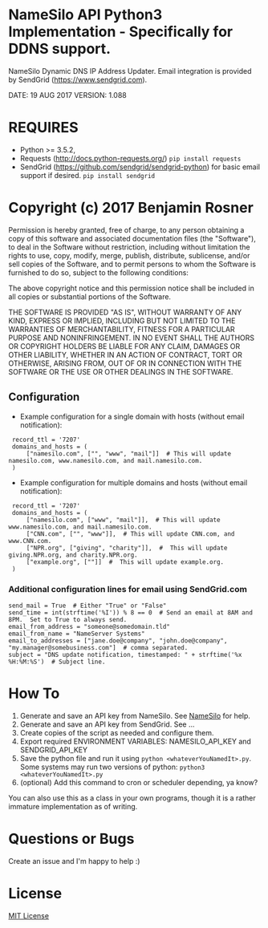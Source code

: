 # NameSilo API Python3 Implementation - Specifically for DDNS support.

NameSilo Dynamic DNS IP Address Updater.
Email integration is provided by SendGrid (https://www.sendgrid.com).

DATE: 19 AUG 2017
VERSION: 1.088

# REQUIRES
 - Python >= 3.5.2,
 - Requests (http://docs.python-requests.org/)
  `pip install requests`
 - SendGrid (https://github.com/sendgrid/sendgrid-python) for basic email support if desired.
  `pip install sendgrid`

# Copyright (c) 2017 Benjamin Rosner

Permission is hereby granted, free of charge, to any person obtaining a copy of this software and associated documentation files (the "Software"), to deal in the Software without restriction, including without limitation the rights to use, copy, modify, merge, publish, distribute, sublicense, and/or sell copies of the Software, and to permit persons to whom the Software is furnished to do so, subject to the following conditions:

The above copyright notice and this permission notice shall be included in all copies or substantial portions of the Software.

THE SOFTWARE IS PROVIDED "AS IS", WITHOUT WARRANTY OF ANY KIND, EXPRESS OR IMPLIED, INCLUDING BUT NOT LIMITED TO THE WARRANTIES OF MERCHANTABILITY, FITNESS FOR A PARTICULAR PURPOSE AND NONINFRINGEMENT. IN NO EVENT SHALL THE AUTHORS OR COPYRIGHT HOLDERS BE LIABLE FOR ANY CLAIM, DAMAGES OR OTHER LIABILITY, WHETHER IN AN ACTION OF CONTRACT, TORT OR OTHERWISE, ARISING FROM, OUT OF OR IN CONNECTION WITH THE SOFTWARE OR THE USE OR OTHER DEALINGS IN THE SOFTWARE.


## Configuration
- Example configuration for a single domain with hosts (without email notification):
```
 record_ttl = '7207'
 domains_and_hosts = (
     ["namesilo.com", ["", "www", "mail"]]  # This will update namesilo.com, www.namesilo.com, and mail.namesilo.com.
 )
```
- Example configuration for multiple domains and hosts (without email notification):
```
 record_ttl = '7207'
 domains_and_hosts = (
     ["namesilo.com", ["www", "mail"]],  # This will update www.namesilo.com, and mail.namesilo.com.
     ["CNN.com", ["", "www"]],  # This will update CNN.com, and www.CNN.com.
     ["NPR.org", ["giving", "charity"]],  #  This will update giving.NPR.org, and charity.NPR.org.
     ["example.org", [""]]  #  This will update example.org.
 )
```
### Additional configuration lines for email using SendGrid.com
```
send_mail = True  # Either "True" or "False"
send_time = int(strftime('%I')) % 8 == 0  # Send an email at 8AM and 8PM.  Set to True to always send.
email_from_address = "someone@somedomain.tld"
email_from_name = "NameServer Systems"
email_to_addresses = ["jane.doe@company", "john.doe@company", "my.manager@somebusiness.com"]  # comma separated.
subject = "DNS update notification, timestamped: " + strftime('%x %H:%M:%S')  # Subject line.
```

# How To

1. Generate and save an API key from NameSilo. See [NameSilo](https://www.namesilo.com/Support/Account-Options) for help.
2. Generate and save an API key from SendGrid. See ...
3. Create copies of the script as needed and configure them.
4. Export required ENVIRONMENT VARIABLES: NAMESILO_API_KEY and SENDGRID_API_KEY
5. Save the python file and run it using `python <whateverYouNamedIt>.py`.  Some systems may run two versions of python: `python3 <whateverYouNamedIt>.py`
6. (optional) Add this command to cron or scheduler depending, ya know?

You can also use this as a class in your own programs, though it is a rather immature implementation as of writing.

# Questions or Bugs
Create an issue and I'm happy to help :)

# License
[MIT License](LICENSE)
